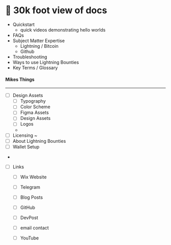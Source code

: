 # 🍎 30k foot view of docs

* Quickstart
  * quick videos demonstrating hello worlds
* FAQs
* Subject Matter Expertise
  * Lightning / Bitcoin
  * Github
* Troubleshooting
* Ways to use Lightning Bounties
* Key Terms / Glossary

#### Mikes Things

***

* [ ] Design Assets
  * [ ] Typography
  * [ ] Color Scheme
  * [ ] Figma Assets
  * [ ] Design Assets
  * [ ] Logos
  *
* [ ] Licensing \~
* [ ] About Lightning Bounties
* [ ] Wallet Setup
*
*   [ ] Links

    * [ ] Wix Website
    * [ ] Telegram
    * [ ] Blog Posts
    * [ ] GitHub
    * [ ] DevPost
    * [ ] email contact
    * [ ] YouTube

